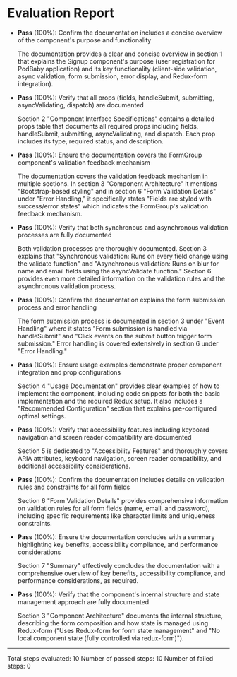 # Evaluation Report

- **Pass** (100%): Confirm the documentation includes a concise overview of the component's purpose and functionality
  
  The documentation provides a clear and concise overview in section 1 that explains the Signup component's purpose (user registration for PodBaby application) and its key functionality (client-side validation, async validation, form submission, error display, and Redux-form integration).

- **Pass** (100%): Verify that all props (fields, handleSubmit, submitting, asyncValidating, dispatch) are documented
  
  Section 2 "Component Interface Specifications" contains a detailed props table that documents all required props including fields, handleSubmit, submitting, asyncValidating, and dispatch. Each prop includes its type, required status, and description.

- **Pass** (100%): Ensure the documentation covers the FormGroup component's validation feedback mechanism
  
  The documentation covers the validation feedback mechanism in multiple sections. In section 3 "Component Architecture" it mentions "Bootstrap-based styling" and in section 6 "Form Validation Details" under "Error Handling," it specifically states "Fields are styled with success/error states" which indicates the FormGroup's validation feedback mechanism.

- **Pass** (100%): Verify that both synchronous and asynchronous validation processes are fully documented
  
  Both validation processes are thoroughly documented. Section 3 explains that "Synchronous validation: Runs on every field change using the validate function" and "Asynchronous validation: Runs on blur for name and email fields using the asyncValidate function." Section 6 provides even more detailed information on the validation rules and the asynchronous validation process.

- **Pass** (100%): Confirm the documentation explains the form submission process and error handling
  
  The form submission process is documented in section 3 under "Event Handling" where it states "Form submission is handled via handleSubmit" and "Click events on the submit button trigger form submission." Error handling is covered extensively in section 6 under "Error Handling."

- **Pass** (100%): Ensure usage examples demonstrate proper component integration and prop configurations
  
  Section 4 "Usage Documentation" provides clear examples of how to implement the component, including code snippets for both the basic implementation and the required Redux setup. It also includes a "Recommended Configuration" section that explains pre-configured optimal settings.

- **Pass** (100%): Verify that accessibility features including keyboard navigation and screen reader compatibility are documented
  
  Section 5 is dedicated to "Accessibility Features" and thoroughly covers ARIA attributes, keyboard navigation, screen reader compatibility, and additional accessibility considerations.

- **Pass** (100%): Confirm the documentation includes details on validation rules and constraints for all form fields
  
  Section 6 "Form Validation Details" provides comprehensive information on validation rules for all form fields (name, email, and password), including specific requirements like character limits and uniqueness constraints.

- **Pass** (100%): Ensure the documentation concludes with a summary highlighting key benefits, accessibility compliance, and performance considerations
  
  Section 7 "Summary" effectively concludes the documentation with a comprehensive overview of key benefits, accessibility compliance, and performance considerations, as required.

- **Pass** (100%): Verify that the component's internal structure and state management approach are fully documented
  
  Section 3 "Component Architecture" documents the internal structure, describing the form composition and how state is managed using Redux-form ("Uses Redux-form for form state management" and "No local component state (fully controlled via redux-form)").

---

Total steps evaluated: 10
Number of passed steps: 10
Number of failed steps: 0